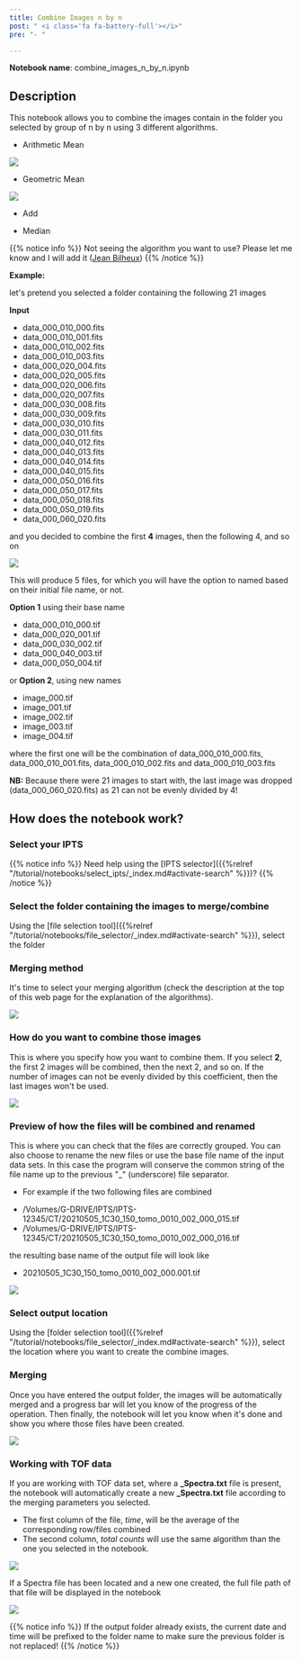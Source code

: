 ```yaml
---
title: Combine Images n by n
post: " <i class='fa fa-battery-full'></i>"
pre: "- "

---
```


**Notebook name**: combine_images_n_by_n.ipynb

## Description

This notebook allows you to combine the images contain in the folder you selected by group of n by n using 3 different algorithms.

 * Arithmetic Mean
 
<img src='/tutorial/notebooks/combine_images_n_by_n/images/arithmetic_mean.png' />
 
 * Geometric Mean

<img src='/tutorial/notebooks/combine_images_n_by_n/images/geometric_mean.png' />

 * Add
 
 * Median
 
{{% notice info %}}
Not seeing the algorithm you want to use? Please let me know and I will add it (<a href="/en/credits#jean_bilheux">Jean Bilheux</a>)
{{% /notice %}}
 
**Example:**

let's pretend you selected a folder containing the following 21 images

**Input**

 * data_000_010_000.fits      
 * data_000_010_001.fits
 * data_000_010_002.fits
 * data_000_010_003.fits
 * data_000_020_004.fits
 * data_000_020_005.fits
 * data_000_020_006.fits
 * data_000_020_007.fits
 * data_000_030_008.fits
 * data_000_030_009.fits      
 * data_000_030_010.fits
 * data_000_030_011.fits
 * data_000_040_012.fits
 * data_000_040_013.fits
 * data_000_040_014.fits
 * data_000_040_015.fits
 * data_000_050_016.fits
 * data_000_050_017.fits
 * data_000_050_018.fits
 * data_000_050_019.fits
 * data_000_060_020.fits

and you decided to combine the first **4** images, then the following 4, and so on

<img src='/tutorial/notebooks/combine_images_n_by_n/images/how_to_combine_images.png' />

This will produce 5 files, for which you will have the option to named based on their initial file name, or not.

**Option 1** using their base name

 * data_000_010_000.tif
 * data_000_020_001.tif
 * data_000_030_002.tif
 * data_000_040_003.tif
 * data_000_050_004.tif
 
 or **Option 2**, using new names
 
 * image_000.tif
 * image_001.tif
 * image_002.tif
 * image_003.tif
 * image_004.tif
 
where the first one will be the combination of data_000_010_000.fits, data_000_010_001.fits, data_000_010_002.fits and data_000_010_003.fits

**NB:** Because there were 21 images to start with, the last image was dropped (data_000_060_020.fits) as 21 can not be evenly
divided by 4!

## How does the notebook work?

### Select your IPTS

{{% notice info %}}
Need help using the [IPTS selector]({{%relref "/tutorial/notebooks/select_ipts/_index.md#activate-search" %}})?
{{% /notice %}}

### Select the folder containing the images to merge/combine

Using the [file selection tool]({{%relref "/tutorial/notebooks/file_selector/_index.md#activate-search" %}}), select 
the folder

### Merging method

It's time to select your merging algorithm (check the description at the top of this web page for
the explanation of the algorithms). 

<img src='/tutorial/notebooks/combine_images_n_by_n/images/merging_methods.png' />

### How do you want to combine those images

This is where you specify how you want to combine them. If you select **2**, the first 2 images will be combined, then 
the next 2, and so on. 
If the number of images can not be evenly divided by this coefficient, then the last images won't be used.

<img src='/tutorial/notebooks/combine_images_n_by_n/images/how_to_combine_images.png' />

### Preview of how the files will be combined and renamed 

This is where you can check that the files are correctly grouped. You can also choose to rename the new files or
use the base file name of the input data sets. In this case the program will conserve the common string of the file name
up to the previous "_" (underscore) file separator. 

* For example if the two following files are combined

 - /Volumes/G-DRIVE/IPTS/IPTS-12345/CT/20210505_1C30_150_tomo_0010_002_000_015.tif
 - /Volumes/G-DRIVE/IPTS/IPTS-12345/CT/20210505_1C30_150_tomo_0010_002_000_016.tif

the resulting base name of the output file will look like

- 20210505_1C30_150_tomo_0010_002_000.001.tif

<img src='/tutorial/notebooks/combine_images_n_by_n/images/preview_result.gif' />
 
### Select output location

Using the [folder selection tool]({{%relref "/tutorial/notebooks/file_selector/_index.md#activate-search" %}}), select 
the location where you want to create the combine images.

### Merging

Once you have entered the output folder, the images will be automatically merged and a progress bar will let you
know of the progress of the operation. Then finally, the notebook will let you know when it's done and show you where 
those files have been created. 

<img src='/tutorial/notebooks/combine_images_n_by_n/images/output_files.gif' />

### Working with TOF data

 If you are working with TOF data set, where a **_Spectra.txt** file is present, the notebook will automatically create
a new **_Spectra.txt** file according to the merging parameters you selected. 
  
  * The first column of the file, *time*, will be the average of the corresponding row/files combined
  * The second column, *total counts* will use the same algorithm than the one you selected in the notebook.

<img src='/tutorial/notebooks/combine_images_n_by_n/images/time_spectra_creating_explanation.png' />

If a Spectra file has been located and a new one created, the full file path of that file will be displayed in the 
notebook

<img src='/tutorial/notebooks/combine_images_n_by_n/images/output_in_tof_mode.png' />

{{% notice info %}}
If the output folder already exists, the current date and time will be prefixed to the folder name to make sure
the previous folder is not replaced!
{{% /notice %}}

